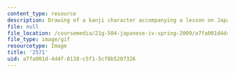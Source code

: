 ```yaml
---
content_type: resource
description: Drawing of a kanji character accompanying a lesson on Japanese.
file: null
file_location: /coursemedia/21g-504-japanese-iv-spring-2009/a7fa001d4d4f8138c5f15cf8b5207326_2571.gif
file_type: image/gif
resourcetype: Image
title: '2571'
uid: a7fa001d-4d4f-8138-c5f1-5cf8b5207326
---
```

